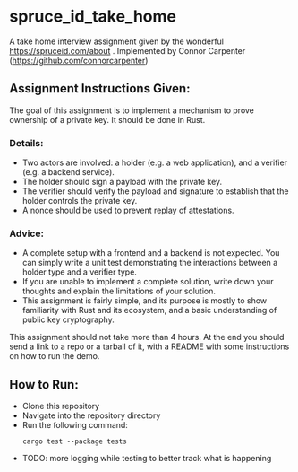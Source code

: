 # spruce_id_take_home
A take home interview assignment given by the wonderful https://spruceid.com/about .
Implemented by Connor Carpenter (https://github.com/connorcarpenter)

## Assignment Instructions Given:
The goal of this assignment is to implement a mechanism to prove ownership of a private key. It should be done in Rust.

### Details:
- Two actors are involved: a holder (e.g. a web application), and a verifier (e.g. a backend service).
- The holder should sign a payload with the private key.
- The verifier should verify the payload and signature to establish that the holder controls the private key.
- A nonce should be used to prevent replay of attestations.

### Advice:
- A complete setup with a frontend and a backend is not expected. You can simply write a unit test demonstrating the interactions between a holder type and a verifier type.
- If you are unable to implement a complete solution, write down your thoughts and explain the limitations of your solution.
- This assignment is fairly simple, and its purpose is mostly to show familiarity with Rust and its ecosystem, and a basic understanding of public key cryptography.

This assignment should not take more than 4 hours. At the end you should send a link to a repo or a tarball of it, with a README with some instructions on how to run the demo.

## How to Run:
- Clone this repository
- Navigate into the repository directory
- Run the following command:
  ```
  cargo test --package tests
  ```
- TODO: more logging while testing to better track what is happening

